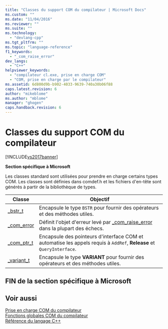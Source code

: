 ```yaml
---
title: "Classes du support COM du compilateur | Microsoft Docs"
ms.custom: ""
ms.date: "11/04/2016"
ms.reviewer: ""
ms.suite: ""
ms.technology: 
  - "devlang-cpp"
ms.tgt_pltfrm: ""
ms.topic: "language-reference"
f1_keywords: 
  - "_com_raise_error"
dev_langs: 
  - "C++"
helpviewer_keywords: 
  - "compilateur cl.exe, prise en charge COM"
  - "COM, prise en charge par le compilateur"
ms.assetid: 6d800d9b-b902-4033-9639-740a30b06f88
caps.latest.revision: 6
author: "mikeblome"
ms.author: "mblome"
manager: "ghogen"
caps.handback.revision: 6
---
```

# Classes du support COM du compilateur
[!INCLUDE[vs2017banner](../assembler/inline/includes/vs2017banner.md)]

**Section spécifique à Microsoft**  
  
 Les classes standard sont utilisées pour prendre en charge certains types COM.  Les classes sont définies dans comdef.h et les fichiers d'en\-tête sont générés à partir de la bibliothèque de types.  
  
|Classe|Objectif|  
|------------|--------------|  
|[\_bstr\_t](../cpp/bstr-t-class.md)|Encapsule le type `BSTR` pour fournir des opérateurs et des méthodes utiles.|  
|[\_com\_error](../cpp/com-error-class.md)|Définit l'objet d'erreur levé par [\_com\_raise\_error](../cpp/com-raise-error.md) dans la plupart des échecs.|  
|[\_com\_ptr\_t](../cpp/com-ptr-t-class.md)|Encapsule des pointeurs d'interface COM et automatise les appels requis à `AddRef`, **Release** et `QueryInterface`.|  
|[\_variant\_t](../cpp/variant-t-class.md)|Encapsule le type **VARIANT** pour fournir des opérateurs et des méthodes utiles.|  
  
## FIN de la section spécifique à Microsoft  
  
## Voir aussi  
 [Prise en charge COM du compilateur](../cpp/compiler-com-support.md)   
 [Fonctions globales COM du compilateur](../cpp/compiler-com-global-functions.md)   
 [Référence du langage C\+\+](../cpp/cpp-language-reference.md)